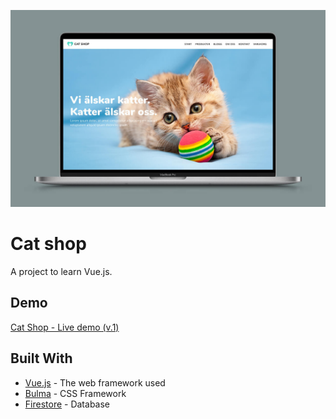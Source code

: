 ![screenshot](public/cat-shop-screenshot.jpg)

# Cat shop

A project to learn Vue.js.

## Demo

[Cat Shop - Live demo (v.1)](https://sofialing.github.io/cat-shop)

## Built With

-   [Vue.js](https://vuejs.org/) - The web framework used
-   [Bulma](https://bulma.io/) - CSS Framework
-   [Firestore](https://firebase.google.com/products/firestore/) - Database
